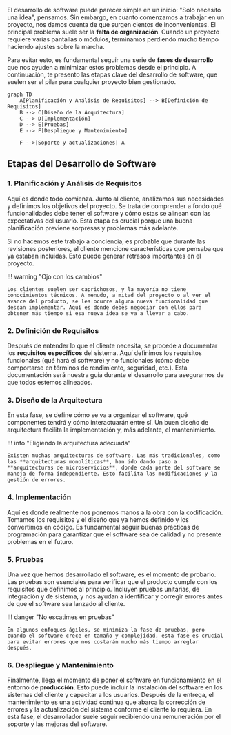 El desarrollo de software puede parecer simple en un inicio: "Solo necesito una idea", pensamos. Sin embargo, en cuanto comenzamos a trabajar en un proyecto, nos damos cuenta de que surgen cientos de inconvenientes. El principal problema suele ser la **falta de organización**. Cuando un proyecto requiere varias pantallas o módulos, terminamos perdiendo mucho tiempo haciendo ajustes sobre la marcha. 

Para evitar esto, es fundamental seguir una serie de **fases de desarrollo** que nos ayuden a minimizar estos problemas desde el principio. A continuación, te presento las etapas clave del desarrollo de software, que suelen ser el pilar para cualquier proyecto bien gestionado.

```mermaid
graph TD
    A[Planificación y Análisis de Requisitos] --> B[Definición de Requisitos]
    B --> C[Diseño de la Arquitectura]
    C --> D[Implementación]
    D --> E[Pruebas]
    E --> F[Despliegue y Mantenimiento]

    F -->|Soporte y actualizaciones| A
```

## Etapas del Desarrollo de Software

### 1. Planificación y Análisis de Requisitos
Aquí es donde todo comienza. Junto al cliente, analizamos sus necesidades y definimos los objetivos del proyecto. Se trata de comprender a fondo qué funcionalidades debe tener el software y cómo estas se alinean con las expectativas del usuario. Esta etapa es crucial porque una buena planificación previene sorpresas y problemas más adelante.

Si no hacemos este trabajo a conciencia, es probable que durante las revisiones posteriores, el cliente mencione características que pensaba que ya estaban incluidas. Esto puede generar retrasos importantes en el proyecto.

!!! warning "Ojo con los cambios"

    Los clientes suelen ser caprichosos, y la mayoría no tiene conocimientos técnicos. A menudo, a mitad del proyecto o al ver el avance del producto, se les ocurre alguna nueva funcionalidad que desean implementar. Aquí es donde debes negociar con ellos para obtener más tiempo si esa nueva idea se va a llevar a cabo.

### 2. Definición de Requisitos
Después de entender lo que el cliente necesita, se procede a documentar los **requisitos específicos** del sistema. Aquí definimos los requisitos funcionales (qué hará el software) y no funcionales (cómo debe comportarse en términos de rendimiento, seguridad, etc.). Esta documentación será nuestra guía durante el desarrollo para asegurarnos de que todos estemos alineados.

### 3. Diseño de la Arquitectura
En esta fase, se define cómo se va a organizar el software, qué componentes tendrá y cómo interactuarán entre sí. Un buen diseño de arquitectura facilita la implementación y, más adelante, el mantenimiento. 

!!! info "Eligiendo la arquitectura adecuada"

    Existen muchas arquitecturas de software. Las más tradicionales, como las **arquitecturas monolíticas**, han ido dando paso a **arquitecturas de microservicios**, donde cada parte del software se maneja de forma independiente. Esto facilita las modificaciones y la gestión de errores.

### 4. Implementación
Aquí es donde realmente nos ponemos manos a la obra con la codificación. Tomamos los requisitos y el diseño que ya hemos definido y los convertimos en código. Es fundamental seguir buenas prácticas de programación para garantizar que el software sea de calidad y no presente problemas en el futuro.

### 5. Pruebas
Una vez que hemos desarrollado el software, es el momento de probarlo. Las pruebas son esenciales para verificar que el producto cumple con los requisitos que definimos al principio. Incluyen pruebas unitarias, de integración y de sistema, y nos ayudan a identificar y corregir errores antes de que el software sea lanzado al cliente.

!!! danger "No escatimes en pruebas"

    En algunos enfoques ágiles, se minimiza la fase de pruebas, pero cuando el software crece en tamaño y complejidad, esta fase es crucial para evitar errores que nos costarán mucho más tiempo arreglar después.

### 6. Despliegue y Mantenimiento
Finalmente, llega el momento de poner el software en funcionamiento en el entorno de **producción**. Esto puede incluir la instalación del software en los sistemas del cliente y capacitar a los usuarios. Después de la entrega, el mantenimiento es una actividad continua que abarca la corrección de errores y la actualización del sistema conforme el cliente lo requiera. En esta fase, el desarrollador suele seguir recibiendo una remuneración por el soporte y las mejoras del software.
